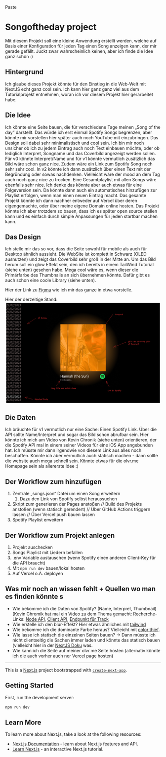 Paste
# Songoftheday project

Mit diesem Projekt soll eine kleine Anwendung erstellt werden, welche auf Basis einer Konfiguration für jeden Tag einen Song anzeigen kann, der mir gerade gefällt. Juckt zwar wahrscheinlich keinen, aber ich finde die Idee ganz schön :)

## Hintergrund
Ich glaube dieses Projekt könnte für den Einstieg in die Web-Welt mit NextJS echt ganz cool sein.
Ich kann hier ganz ganz viel aus dem Tutorialprojekt entnehmen, woran ich vor diesem Projekt hier gerarbeitet habe.

## Die Idee
Ich könnte eine Seite bauen, die für verschiedene Tage meinen „Song of the day“ darstellt. Das würde ich erst einmal Spotify Songs begrenzen, aber könnte mir vorstellen hier später auch noch YouTube mit einzubringen. Das Design soll dabei sehr minimalistisch und cool sein. Ich bin mir noch unsicher ob ich zu jedem Eintrag auch noch Text einbauen möchte, oder ob lediglich Interpret, Songname und das Coverbild angezeigt werden sollen. Für v0 könnte Interpret/Name und für v1 könnte vermutlich zusätzlich das Bild wäre schon ganz nice. Zudem wäre ein Link zum Spotify Song noch sehr sehr cool. In v2 könnte ich dann zusätzlich über einen Text mit der Begründung oder sowas nachdenken. Vielleicht wäre der mood an dem Tag auch noch ganz nice zu trocken.
Eine Gesamtplaylist mit allen Songs wäre ebenfalls sehr nice. Ich denke das könnte aber auch etwas für eine Folgeversion sein. Da könnte dann auch ein automatisches hinzufügen zur Playlist erfolgen, wenn man einen neuen Eintrag macht.
Das gesamte Projekt könnte ich dann nachher entweder auf Vercel über deren eigengemachte, oder über meine eigene Domain online hosten. Das Projekt könnte ich aber trotzdem so bauen, dass ich es später open source stellen kann und es einfach durch simple Anpassungen für jeden startbar machen kann.

## Das Design
Ich stelle mir das so vor, dass die Seite sowohl für mobile als auch für Desktop ähnlich aussieht. Die WebSite ist komplett in Schwarz (OLED ausnutzen) und zeigt das Coverbild sehr groß in der Mitte an. Um das Bild herum soll ein glow Effekt sein, den ich bereits in einem TailWind Tutorial (siehe unten) gesehen habe. Mega cool wäre es, wenn dieser die Primärfarbe des Thumbnails an sich übernehmen könnte. Dafür gibt es auch schon eine coole Library (siehe unten).

Hier der Link zu [Figma](https://www.figma.com/file/MXZB8EKbhI017fT0A66vlU/Spotify-'Song-of-the-day'-Project?node-id=0%3A1&t=vwVDmDSt1NbTpZan-1) wie ich mir das ganze in etwa vorstelle.

Hier der derzeitige Stand:
![image](/documentation/Design%20songoftheday.png)

## Die Daten
Ich bräuchte für v1 vermutlich nur eine Sache: Einen Spotify Link. Über die API sollte Name/Interpret und sogar das Bild schon abrufbar sein. Hier könnte ich mich am Video von Kevin Chronik (siehe unten) orientieren, der die Spotify API mal in einem seiner Videos für eine iOS App angebunden hat. Ich müsste mir dann irgendwie von diesem Link aus alles noch beschaffen. Könnte ich aber vermutlich auch statisch machen - dann sollte die website auch mega schnell sein. Könnte etwas für die olvr.me Homepage sein als allererste Idee :)

## Der Workflow zum hinzufügen
1. Zentrale „songs.json“ Datei um einen Song erweitern
    1. Dazu den Link von Spotify selbst heraussuchen
2. Skript zum generieren der Pages anstoßen // Build des Projekts anstoßen (wenn statisch gerendert) // Über GitHub Actions triggern lassen // Über Vercel push bauen lassen
3. Spotify Playlist erweitern

## Der Workflow zum Projekt anlegen
1. Projekt auschecken
2. Songs Playlist mit Liedern befallen
3. .env Variable austauschen (wenn Spotify einen anderen Client-Key für die API braucht)
4. Mit `npm run dev` bauen/lokal hosten
5. Auf Vercel o.Ä. deployen

## Was mir noch an wissen fehlt + Quellen wo man es finden könnte s
* Wie bekomme ich die Daten von Spotify? (Name, Interpret, Thumbnail) (Kevin Chromik hat mal ein [Video](https://www.youtube.com/watch?v=UpAlKFf7Emo&list=PLbiAxP0T4RyGyGQ-_xKAR8SfXjpttd9rL&index=1&t=56s) zu dem Thema gemacht:  Recherche-Links: [Node API](https://github.com/thelinmichael/spotify-web-api-node), [Client API](https://github.com/jmperez/spotify-web-api-js), [Endpunkt für Track](https://developer.spotify.com/documentation/web-api/reference/#/operations/get-track)
* Wie erstelle ich den blur-Effekt? Hier etwas ähnliches mit [tailwind](https://www.youtube.com/watch?v=5W6kEP65AH4&t=479s)
* Wie bekomme ich die dominante Farbe heraus? Vielleicht mit [color thief](https://github.com/lokesh/color-thief).
* Wie lasse ich statisch die einzelnen Seiten bauen? -> Dann müsste ich nicht clientseitig die Sachen immer laden und könnte das statisch bauen (vielleicht hier in der [NextJS Doku](https://beta.nextjs.org/docs/rendering/static-and-dynamic-rendering) was.
* Wie kann ich die Seite auf meiner olvr.me Seite hosten (alternativ könnte ich die auch vorher auch ner Vercel page hosten)

---

This is a [Next.js](https://nextjs.org/) project bootstrapped with [`create-next-app`](https://github.com/vercel/next.js/tree/canary/packages/create-next-app).

## Getting Started

First, run the development server:

```bash
npm run dev
```

## Learn More

To learn more about Next.js, take a look at the following resources:

- [Next.js Documentation](https://nextjs.org/docs) - learn about Next.js features and API.
- [Learn Next.js](https://nextjs.org/learn) - an interactive Next.js tutorial.